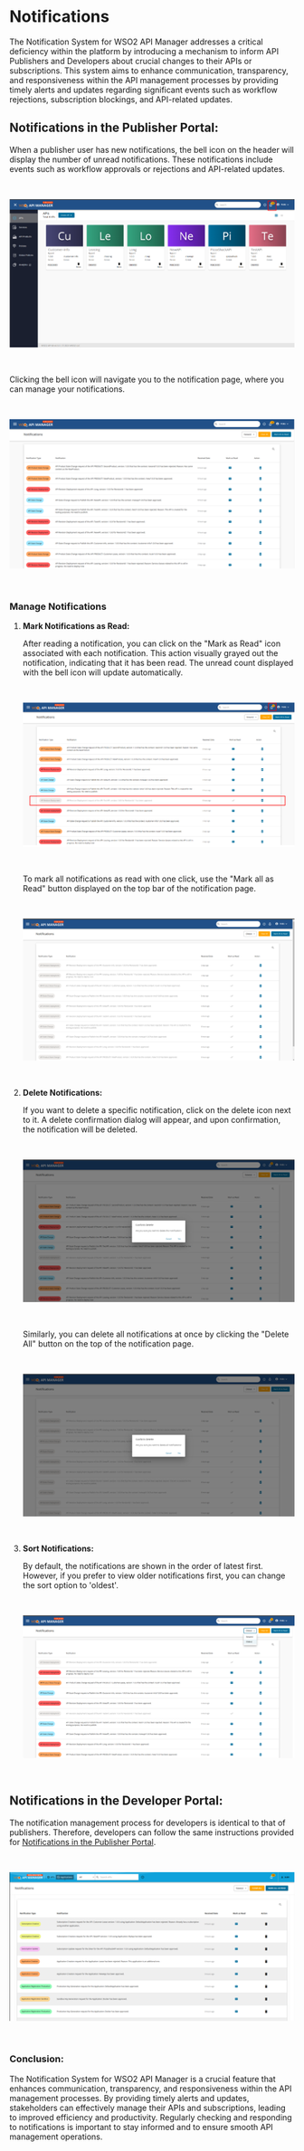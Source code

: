 # Notifications

The Notification System for WSO2 API Manager addresses a critical deficiency within the platform by introducing a mechanism to inform API Publishers and Developers about crucial changes to their APIs or subscriptions. This system aims to enhance communication, transparency, and responsiveness within the API management processes by providing timely alerts and updates regarding significant events such as workflow rejections, subscription blockings, and API-related updates.

<a name="NotificationsInThePublisherPortal"></a>

## Notifications in the Publisher Portal:

When a publisher user has new notifications, the bell icon on the header will display the number of unread notifications. These notifications include events such as workflow approvals or rejections and API-related updates.

</br>

[![Notification Icon](../../../assets/img/learn/notifications/notification-icon-publisher-portal.png)](../../../assets/img/learn/notifications/notification-icon-publisher-portal.png)

</br>

Clicking the bell icon will navigate you to the notification page, where you can manage your notifications.

</br>

[![Notification Page](../../../assets/img/learn/notifications/notification-page-publisher-portal.png)](../../../assets/img/learn/notifications/notification-page-publisher-portal.png)

</br>

### Manage Notifications

1. **Mark Notifications as Read:** 

    After reading a notification, you can click on the "Mark as Read" icon associated with each notification. This action visually grayed out the notification, indicating that it has been read. The unread count displayed with the bell icon will update automatically.

    </br>

    [![Mark as Read a Notification](../../../assets/img/learn/notifications/notifications-mark-as-read.png)](../../../assets/img/learn/notifications/notifications-mark-as-read.png)

    </br>

    To mark all notifications as read with one click, use the "Mark all as Read" button displayed on the top bar of the notification page.

    </br>

    [![Mark as Read all the Notifications](../../../assets/img/learn/notifications/notifications-mark-all-as-read.png)](../../../assets/img/learn/notifications/notifications-mark-all-as-read.png)

    </br>

2. **Delete Notifications:**

    If you want to delete a specific notification, click on the delete icon next to it. A delete confirmation dialog will appear, and upon confirmation, the notification will be deleted.

    </br>

    [![Delete a Notification](../../../assets/img/learn/notifications/notifications-delete.png)](../../../assets/img/learn/notifications/notifications-delete.png)

    </br>

    Similarly, you can delete all notifications at once by clicking the "Delete All" button on the top of the notification page.
    
    </br>

    [![Delete all Notifications](../../../assets/img/learn/notifications/notifications-delete-all.png)](../../../assets/img/learn/notifications/notifications-delete-all.png)

    </br>

3. **Sort Notifications:** 

    By default, the notifications are shown in the order of latest first. However, if you prefer to view older notifications first, you can change the sort option to 'oldest'.

    </br>

    [![Sort Notifications](../../../assets/img/learn/notifications/notifications-sort.png)](../../../assets/img/learn/notifications/notifications-sort.png)

    </br>


## Notifications in the Developer Portal:

The notification management process for developers is identical to that of publishers. Therefore, developers can follow the same instructions provided for [Notifications in the Publisher Portal](#NotificationsInThePublisherPortal).

</br>

[![Developer side notification page](../../../assets/img/learn/notifications/notifications-page-developer-portal.png)](../../../assets/img/learn/notifications/notifications-page-developer-portal.png)

</br>

### Conclusion:

The Notification System for WSO2 API Manager is a crucial feature that enhances communication, transparency, and responsiveness within the API management processes. By providing timely alerts and updates, stakeholders can effectively manage their APIs and subscriptions, leading to improved efficiency and productivity. Regularly checking and responding to notifications is important to stay informed and to ensure smooth API management operations.












